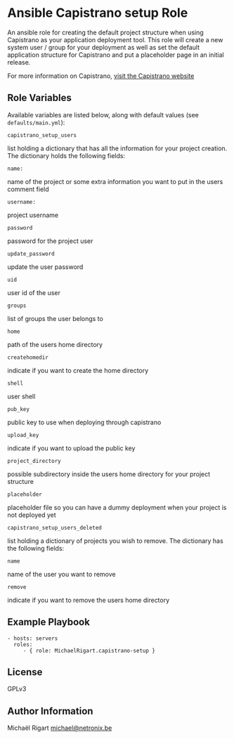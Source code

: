 Ansible Capistrano setup Role
=============================

An ansible role for creating the default project structure when using Capistrano as your application deployment tool.
This role will create a new system user / group for your deployment as well as set the default application structure for
Capistrano and put a placeholder page in an initial release.

For more information on Capistrano, [visit the Capistrano website](http://www.capistranorb.org)

Role Variables
--------------
Available variables are listed below, along with default values (see `defaults/main.yml`):

    capistrano_setup_users
    
list holding a dictionary that has all the information for your project creation. The dictionary holds the following fields:

    name: 
    
name of the project or some extra information you want to put in the users comment field

    username: 

project username

    password

password for the project user

    update_password
    
update the user password

    uid

user id of the user

    groups

list of groups the user belongs to

    home
    
path of the users home directory

    createhomedir
    
indicate if you want to create the home directory

    shell

user shell

    pub_key

public key to use when deploying through capistrano

    upload_key

indicate if you want to upload the public key

    project_directory
    
possible subdirectory inside the users home directory for your project structure

    placeholder
    
placeholder file so you can have a dummy deployment when your project is not deployed yet

    capistrano_setup_users_deleted

list holding a dictionary of projects you wish to remove. The dictionary has the following fields:

    name

name of the user you want to remove

    remove

indicate if you want to remove the users home directory


Example Playbook
-------------------------

    - hosts: servers
      roles:
         - { role: MichaelRigart.capistrano-setup }

License
-------

GPLv3

Author Information
------------------

Michaël Rigart <michael@netronix.be>
